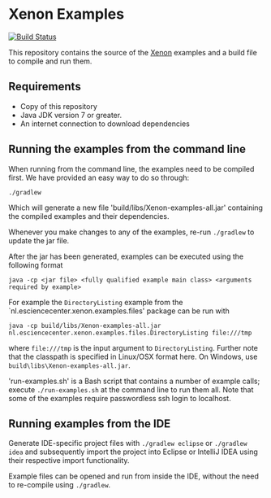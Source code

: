 Xenon Examples
==============

[![Build Status](https://travis-ci.org/NLeSC/Xenon-examples.svg)](https://travis-ci.org/NLeSC/Xenon-examples)

This repository contains the source of the [Xenon](https://nlesc.github.io/Xenom) examples
and a build file to compile and run them.

Requirements
------------

* Copy of this repository
* Java JDK version 7 or greater.
* An internet connection to download dependencies



Running the examples from the command line
------------------------------------------

When running from the command line, the examples need to be compiled first. We have provided an easy way to do so through:
```
./gradlew
```

Which will generate a new file 'build/libs/Xenon-examples-all.jar' containing the compiled examples and their dependencies.

Whenever you make changes to any of the examples, re-run `./gradlew` to update the jar file.

After the jar has been generated, examples can be executed using the following format
```
java -cp <jar file> <fully qualified example main class> <arguments required by example>
```

For example the `DirectoryListing` example from the `nl.esciencecenter.xenon.examples.files' package can be run with
```
java -cp build/libs/Xenon-examples-all.jar nl.esciencecenter.xenon.examples.files.DirectoryListing file:///tmp
```

where `file:///tmp` is the input argument to `DirectoryListing`. Further note that the classpath is specified in Linux/OSX format here. On Windows, use `build\libs\Xenon-examples-all.jar`.

'run-examples.sh' is a Bash script that contains a number of example calls; execute `./run-examples.sh` at the command line to run them all. Note that some of the examples require passwordless ssh login to localhost.

Running examples from the IDE
-------------------------

Generate IDE-specific project files with `./gradlew eclipse` or `./gradlew idea` and subsequently import the project into Eclipse or IntelliJ IDEA using their respective import functionality.

Example files can be opened and run from inside the IDE, without the need to re-compile using `./gradlew`.

